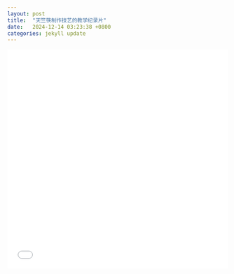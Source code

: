 ```yaml
---
layout: post
title:  "天竺筷制作技艺的教学纪录片"
date:   2024-12-14 03:23:38 +0800
categories: jekyll update
---
```


<iframe 
    src="//player.bilibili.com/player.html?bvid=BV1jN4y1B7RL" 
    allowfullscreen="allowfullscreen" 
    width="100%" 
    height="500" 
    scrolling="no" 
    frameborder="0" 
    sandbox="allow-top-navigation allow-same-origin allow-forms allow-scripts">
</iframe>